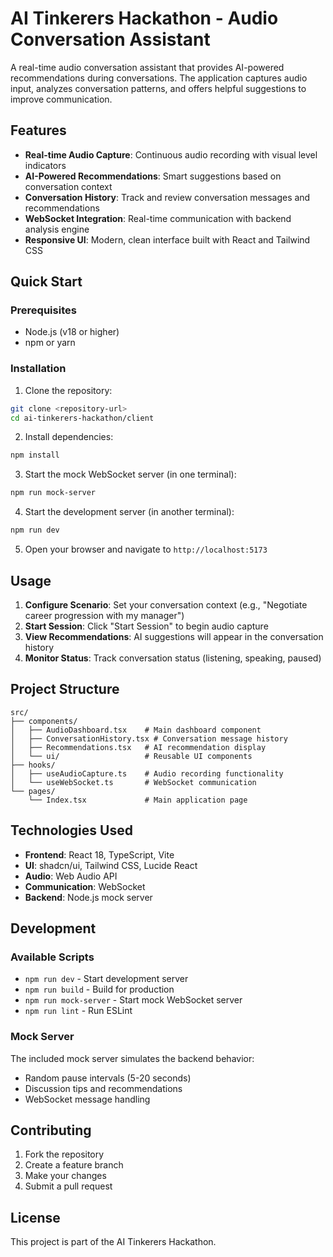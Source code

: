 # AI Tinkerers Hackathon - Audio Conversation Assistant

A real-time audio conversation assistant that provides AI-powered recommendations during conversations. The application captures audio input, analyzes conversation patterns, and offers helpful suggestions to improve communication.

## Features

- **Real-time Audio Capture**: Continuous audio recording with visual level indicators
- **AI-Powered Recommendations**: Smart suggestions based on conversation context
- **Conversation History**: Track and review conversation messages and recommendations
- **WebSocket Integration**: Real-time communication with backend analysis engine
- **Responsive UI**: Modern, clean interface built with React and Tailwind CSS

## Quick Start

### Prerequisites

- Node.js (v18 or higher)
- npm or yarn

### Installation

1. Clone the repository:
```bash
git clone <repository-url>
cd ai-tinkerers-hackathon/client
```

2. Install dependencies:
```bash
npm install
```

3. Start the mock WebSocket server (in one terminal):
```bash
npm run mock-server
```

4. Start the development server (in another terminal):
```bash
npm run dev
```

5. Open your browser and navigate to `http://localhost:5173`

## Usage

1. **Configure Scenario**: Set your conversation context (e.g., "Negotiate career progression with my manager")
2. **Start Session**: Click "Start Session" to begin audio capture
3. **View Recommendations**: AI suggestions will appear in the conversation history
4. **Monitor Status**: Track conversation status (listening, speaking, paused)

## Project Structure

```
src/
├── components/
│   ├── AudioDashboard.tsx    # Main dashboard component
│   ├── ConversationHistory.tsx # Conversation message history
│   ├── Recommendations.tsx   # AI recommendation display
│   └── ui/                   # Reusable UI components
├── hooks/
│   ├── useAudioCapture.ts    # Audio recording functionality
│   └── useWebSocket.ts       # WebSocket communication
└── pages/
    └── Index.tsx             # Main application page
```

## Technologies Used

- **Frontend**: React 18, TypeScript, Vite
- **UI**: shadcn/ui, Tailwind CSS, Lucide React
- **Audio**: Web Audio API
- **Communication**: WebSocket
- **Backend**: Node.js mock server

## Development

### Available Scripts

- `npm run dev` - Start development server
- `npm run build` - Build for production
- `npm run mock-server` - Start mock WebSocket server
- `npm run lint` - Run ESLint

### Mock Server

The included mock server simulates the backend behavior:
- Random pause intervals (5-20 seconds)
- Discussion tips and recommendations
- WebSocket message handling

## Contributing

1. Fork the repository
2. Create a feature branch
3. Make your changes
4. Submit a pull request

## License

This project is part of the AI Tinkerers Hackathon.
